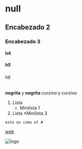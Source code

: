 # null
## Encabezado 2
### Encabezado 3
#### h4
##### h5
###### h6

**negrita** y __negrita__
*cursiva* y _cursiva_

1. Lista
   * Minilista 1
3. Lista
   *Minilista 3

````esto es como el #````

[web](https://github.com/Rub3n-byte/null "web")

![logo](https://github.com/Rub3n-byte/null/blob/main/logo.png "logo")
